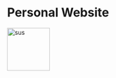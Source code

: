 # Personal Website

<img src="https://c.tenor.com/-HQspXPY5PwAAAAC/yellow-sus.gif" alt="sus" width='100'/>
